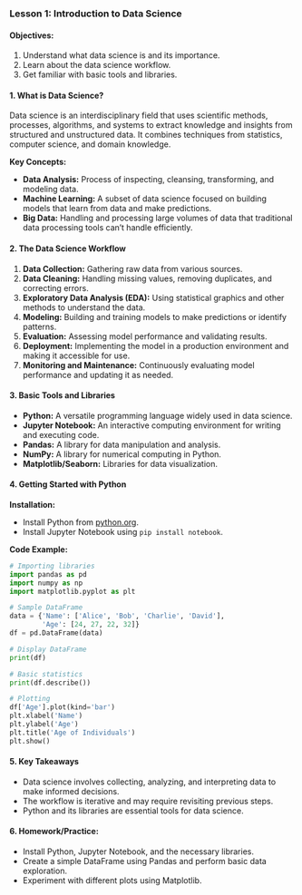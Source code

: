### **Lesson 1: Introduction to Data Science**

#### **Objectives:**

1. Understand what data science is and its importance.
2. Learn about the data science workflow.
3. Get familiar with basic tools and libraries.

#### **1. What is Data Science?**

Data science is an interdisciplinary field that uses scientific methods, processes, algorithms, and systems to extract knowledge and insights from structured and unstructured data. It combines techniques from statistics, computer science, and domain knowledge.

**Key Concepts:**

- **Data Analysis:** Process of inspecting, cleansing, transforming, and modeling data.
- **Machine Learning:** A subset of data science focused on building models that learn from data and make predictions.
- **Big Data:** Handling and processing large volumes of data that traditional data processing tools can’t handle efficiently.

#### **2. The Data Science Workflow**

1. **Data Collection:** Gathering raw data from various sources.
2. **Data Cleaning:** Handling missing values, removing duplicates, and correcting errors.
3. **Exploratory Data Analysis (EDA):** Using statistical graphics and other methods to understand the data.
4. **Modeling:** Building and training models to make predictions or identify patterns.
5. **Evaluation:** Assessing model performance and validating results.
6. **Deployment:** Implementing the model in a production environment and making it accessible for use.
7. **Monitoring and Maintenance:** Continuously evaluating model performance and updating it as needed.

#### **3. Basic Tools and Libraries**

- **Python:** A versatile programming language widely used in data science.
- **Jupyter Notebook:** An interactive computing environment for writing and executing code.
- **Pandas:** A library for data manipulation and analysis.
- **NumPy:** A library for numerical computing in Python.
- **Matplotlib/Seaborn:** Libraries for data visualization.

#### **4. Getting Started with Python**

**Installation:**

- Install Python from [python.org](https://www.python.org/downloads/).
- Install Jupyter Notebook using `pip install notebook`.

**Code Example:**

```python
# Importing libraries
import pandas as pd
import numpy as np
import matplotlib.pyplot as plt

# Sample DataFrame
data = {'Name': ['Alice', 'Bob', 'Charlie', 'David'],
        'Age': [24, 27, 22, 32]}
df = pd.DataFrame(data)

# Display DataFrame
print(df)

# Basic statistics
print(df.describe())

# Plotting
df['Age'].plot(kind='bar')
plt.xlabel('Name')
plt.ylabel('Age')
plt.title('Age of Individuals')
plt.show()
```

#### **5. Key Takeaways**

- Data science involves collecting, analyzing, and interpreting data to make informed decisions.
- The workflow is iterative and may require revisiting previous steps.
- Python and its libraries are essential tools for data science.

#### **6. Homework/Practice:**

- Install Python, Jupyter Notebook, and the necessary libraries.
- Create a simple DataFrame using Pandas and perform basic data exploration.
- Experiment with different plots using Matplotlib.
